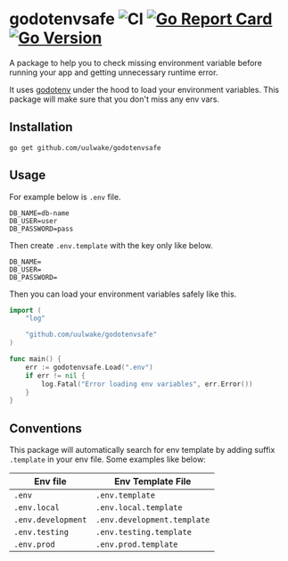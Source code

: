 # godotenvsafe ![CI](https://github.com/uulwake/godotenvsafe/workflows/CI/badge.svg) [![Go Report Card](https://goreportcard.com/badge/github.com/uulwake/godotenvsafe)](https://goreportcard.com/report/github.com/uulwake/godotenvsafe) [![Go Version](https://img.shields.io/github/go-mod/go-version/uulwake/godotenvsafe)](https://img.shields.io/github/go-mod/go-version/uulwake/godotenvsafe)



A package to help you to check missing environment variable before running your app and getting unnecessary runtime error.

It uses [godotenv](https://github.com/joho/godotenv) under the hood to load your environment variables. This package will make sure that you don't miss any env vars.

## Installation

```shell
go get github.com/uulwake/godotenvsafe
```

## Usage
For example below is `.env` file.
```
DB_NAME=db-name
DB_USER=user
DB_PASSWORD=pass
```

Then create `.env.template` with the key only like below.
```
DB_NAME=
DB_USER=
DB_PASSWORD=
```

Then you can load your environment variables safely like this.
```go
import (
    "log"

    "github.com/uulwake/godotenvsafe"
)

func main() {
    err := godotenvsafe.Load(".env")
    if err != nil {
        log.Fatal("Error loading env variables", err.Error())
    }
}
```

## Conventions
This package will automatically search for env template by adding suffix `.template` in your env file. Some examples like below:

| Env file              | Env Template File         |
|-----------------------|---------------------------|
|`.env`                 |`.env.template`            |
|`.env.local`           |`.env.local.template`      |
|`.env.development`     |`.env.development.template`|
|`.env.testing`         |`.env.testing.template`    |
|`.env.prod`            |`.env.prod.template`       |



